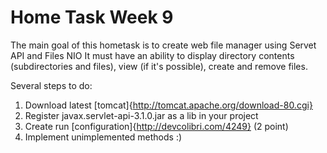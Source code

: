 # Home Task Week 9

The main goal of this hometask is to create web file manager using Servet API and Files NIO
It must have an ability to display directory contents (subdirectories and files), view (if it's possible), create and remove files.

Several steps to do:

1. Download latest [tomcat]{http://tomcat.apache.org/download-80.cgi}
2. Register javax.servlet-api-3.1.0.jar as a lib in your project
3. Create run [configuration]{http://devcolibri.com/4249} (2 point)
4. Implement unimplemented methods :)